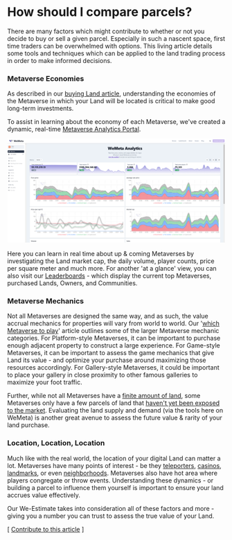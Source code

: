 # How should I compare parcels?

There are many factors which might contribute to whether or not you decide to buy or sell a given parcel. Especially in such a nascent space, first time traders can be overwhelmed with options. This living article details some tools and techniques which can be applied to the land trading process in order to make informed decisions.&#x20;

### Metaverse Economies

As described in our [buying Land article](how-do-i-buy-land.md), understanding the economies of the Metaverse in which your Land will be located is critical to make good long-term investments.

To assist in learning about the economy of each Metaverse, we've created a dynamic, real-time [Metaverse Analytics Portal](https://analytics.wemeta.world).&#x20;

![Metaverse Analytics Portal](<../../.gitbook/assets/image (5) (1).png>)

Here you can learn in real time about up & coming Metaverses by investigating the Land market cap, the daily volume, player counts, price per square meter and much more. For another 'at a glance' view, you can also visit our [Leaderboards](https://wemeta.world/leaderboards/lands) - which display the current top Metaverses, purchased Lands, Owners, and Communities.

### Metaverse Mechanics

Not all Metaverses are designed the same way, and as such, the value accrual mechanics for properties will vary from world to world. Our '[which Metaverse to play](which-metaverse-should-i-play.md)' article outlines some of the larger Metaverse mechanic categories. For Platform-style Metaverses, it can be important to purchase enough adjacent property to construct a large experience. For Game-style Metaverses, it can be important to assess the game mechanics that give Land its value - and optimize your purchase around maximizing those resources accordingly. For Gallery-style Metaverses, it could be important to place your gallery in close proximity to other famous galleries to maximize your foot traffic.&#x20;

Further, while not all Metaverses have a [finite amount of land](https://www.niftyisland.com), some Metaverses only have a few parcels of land that [haven't yet been exposed to the market](https://sandboxgame.gitbook.io/the-sandbox/land/buying-selling-and-renting-land/public-land-sales). Evaluating the land supply and demand (via the tools here on WeMeta) is another great avenue to assess the future value & rarity of your land purchase.&#x20;

### Location, Location, Location

Much like with the real world, the location of your digital Land can matter a lot. Metaverses have many points of interest - be they [teleporters](https://www.youtube.com/watch?v=W48kWlN51Ao), [casinos](https://www.vegascity.org/about), [landmarks](https://play.decentraland.org/?position=-106%2C-119), or even [neighborhoods](https://fortune.com/2021/12/09/snoop-dogg-rapper-metaverse-snoopverse/). Metaverses also have hot area where players congregate or throw events. Understanding these dynamics - or building a parcel to influence them yourself is important to ensure your land accrues value effectively.&#x20;

Our We-Estimate takes into consideration all of these factors and more - giving you a number you can trust to assess the true value of your Land.



\[ [Contribute to this article](https://github.com/the-metaverse/public-wiki) ]
